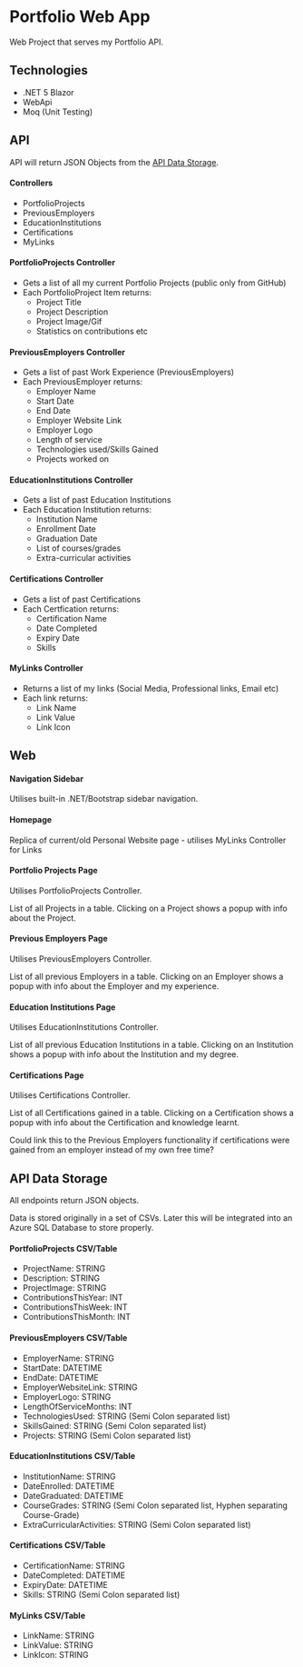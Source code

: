 # Portfolio Web App

Web Project that serves my Portfolio API.

## Technologies

- .NET 5 Blazor
- WebApi
- Moq (Unit Testing)


## API

API will return JSON Objects from the [API Data Storage](https://github.com/Ashley-Gibson/portfolio-web/blob/main/Portfolio%20WebAPI%20Design%20Document.md#api-data-storage "API Data Storage").

#### Controllers

- PortfolioProjects
- PreviousEmployers
- EducationInstitutions
- Certifications
- MyLinks

#### PortfolioProjects Controller

- Gets a list of all my current Portfolio Projects (public only from GitHub)
- Each PortfolioProject Item returns:
    - Project Title
    - Project Description
    - Project Image/Gif
    - Statistics on contributions etc

#### PreviousEmployers Controller

- Gets a list of past Work Experience (PreviousEmployers)
- Each PreviousEmployer returns:
    - Employer Name
    - Start Date
    - End Date
    - Employer Website Link
    - Employer Logo
    - Length of service
    - Technologies used/Skills Gained
    - Projects worked on

#### EducationInstitutions Controller

- Gets a list of past Education Institutions
- Each Education Institution returns:
    - Institution Name
    - Enrollment Date
    - Graduation Date
    - List of courses/grades
    - Extra-curricular activities

#### Certifications Controller

- Gets a list of past Certifications
- Each Certfication returns:
    - Certification Name
    - Date Completed
    - Expiry Date
    - Skills

#### MyLinks Controller

- Returns a list of my links (Social Media, Professional links, Email etc)
- Each link returns:
    - Link Name
    - Link Value
    - Link Icon


## Web

#### Navigation Sidebar

Utilises built-in .NET/Bootstrap sidebar navigation.

#### Homepage

Replica of current/old Personal Website page - utilises MyLinks Controller for Links

#### Portfolio Projects Page

Utilises PortfolioProjects Controller.

List of all Projects in a table. Clicking on a Project shows a popup with info about the Project.

#### Previous Employers Page

Utilises PreviousEmployers Controller.

List of all previous Employers in a table. Clicking on an Employer shows a popup with info about the Employer and my experience.

#### Education Institutions Page

Utilises EducationInstitutions Controller.

List of all previous Education Institutions in a table. Clicking on an Institution shows a popup with info about the Institution and my degree.

#### Certifications Page

Utilises Certifications Controller.

List of all Certifications gained in a table. Clicking on a Certification shows a popup with info about the Certification and knowledge learnt.

Could link this to the Previous Employers functionality if certifications were gained from an employer instead of my own free time?


## API Data Storage

All endpoints return JSON objects.

Data is stored originally in a set of CSVs. Later this will be integrated into an Azure SQL Database to store properly.

#### PortfolioProjects CSV/Table

- ProjectName: STRING
- Description: STRING
- ProjectImage: STRING
- ContributionsThisYear: INT
- ContributionsThisWeek: INT
- ContributionsThisMonth: INT

#### PreviousEmployers CSV/Table

- EmployerName: STRING
- StartDate: DATETIME
- EndDate: DATETIME
- EmployerWebsiteLink: STRING
- EmployerLogo: STRING
- LengthOfServiceMonths: INT
- TechnologiesUsed: STRING (Semi Colon separated list)
- SkillsGained: STRING (Semi Colon separated list)
- Projects: STRING (Semi Colon separated list)

#### EducationInstitutions CSV/Table

- InstitutionName: STRING
- DateEnrolled: DATETIME
- DateGraduated: DATETIME
- CourseGrades: STRING (Semi Colon separated list, Hyphen separating Course-Grade)
- ExtraCurricularActivities: STRING (Semi Colon separated list)

#### Certifications CSV/Table

- CertificationName: STRING
- DateCompleted: DATETIME
- ExpiryDate: DATETIME
- Skills: STRING (Semi Colon separated list)

#### MyLinks CSV/Table

- LinkName: STRING
- LinkValue: STRING
- LinkIcon: STRING
